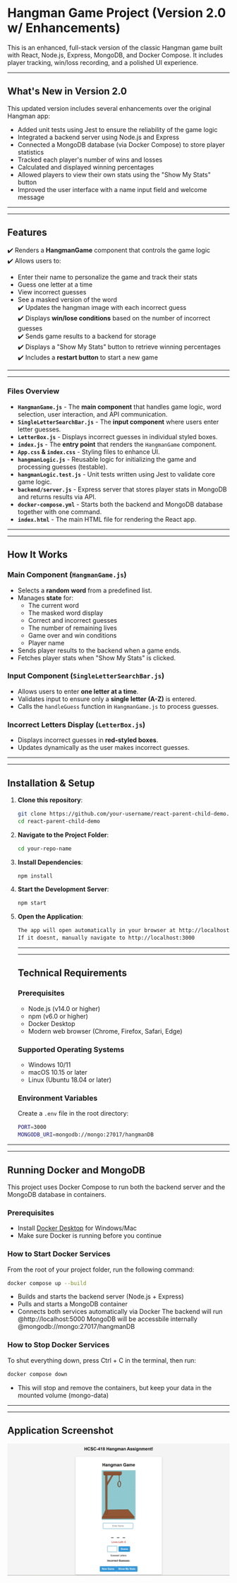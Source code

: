 # Hangman Game Project (Version 2.0 w/ Enhancements)

This is an enhanced, full-stack version of the classic Hangman game built with React, Node.js, Express, MongoDB, and Docker Compose. It includes player tracking, win/loss recording, and a polished UI experience.

---

## What's New in Version 2.0

This updated version includes several enhancements over the original Hangman app:

- Added unit tests using Jest to ensure the reliability of the game logic
- Integrated a backend server using Node.js and Express
- Connected a MongoDB database (via Docker Compose) to store player statistics
- Tracked each player's number of wins and losses
- Calculated and displayed winning percentages
- Allowed players to view their own stats using the "Show My Stats" button
- Improved the user interface with a name input field and welcome message

---

---

## **Features**

✔️ Renders a **HangmanGame** component that controls the game logic  
✔️ Allows users to:

- Enter their name to personalize the game and track their stats
- Guess one letter at a time
- View incorrect guesses
- See a masked version of the word  
  ✔️ Updates the hangman image with each incorrect guess  
  ✔️ Displays **win/lose conditions** based on the number of incorrect guesses  
  ✔️ Sends game results to a backend for storage  
  ✔️ Displays a "Show My Stats" button to retrieve winning percentages  
  ✔️ Includes a **restart button** to start a new game

---

---

### **Files Overview**

- **`HangmanGame.js`** - The **main component** that handles game logic, word selection, user interaction, and API communication.
- **`SingleLetterSearchBar.js`** - The **input component** where users enter letter guesses.
- **`LetterBox.js`** - Displays incorrect guesses in individual styled boxes.
- **`index.js`** - The **entry point** that renders the `HangmanGame` component.
- **`App.css` & `index.css`** - Styling files to enhance UI.
- **`hangmanLogic.js`** - Reusable logic for initializing the game and processing guesses (testable).
- **`hangmanLogic.test.js`** - Unit tests written using Jest to validate core game logic.
- **`backend/server.js`** - Express server that stores player stats in MongoDB and returns results via API.
- **`docker-compose.yml`** - Starts both the backend and MongoDB database together with one command.
- **`index.html`** - The main HTML file for rendering the React app.

---

---

## **How It Works**

### **Main Component (`HangmanGame.js`)**

- Selects a **random word** from a predefined list.
- Manages **state** for:
  - The current word
  - The masked word display
  - Correct and incorrect guesses
  - The number of remaining lives
  - Game over and win conditions
  - Player name
- Sends player results to the backend when a game ends.
- Fetches player stats when "Show My Stats" is clicked.

### **Input Component (`SingleLetterSearchBar.js`)**

- Allows users to enter **one letter at a time**.
- Validates input to ensure only a **single letter (A-Z)** is entered.
- Calls the `handleGuess` function in `HangmanGame.js` to process guesses.

### **Incorrect Letters Display (`LetterBox.js`)**

- Displays incorrect guesses in **red-styled boxes**.
- Updates dynamically as the user makes incorrect guesses.

---

---

## **Installation & Setup**

1. **Clone this repository**:

   ```sh
   git clone https://github.com/your-username/react-parent-child-demo.git
   cd react-parent-child-demo
   ```

2. **Navigate to the Project Folder**:

   ```bash
   cd your-repo-name
   ```

3. **Install Dependencies**:

   ```bash
   npm install
   ```

4. **Start the Development Server**:

   ```bash
   npm start
   ```

5. **Open the Application**:

   ```bash
   The app will open automatically in your browser at http://localhost:3000
   If it doesnt, manually navigate to http://localhost:3000
   ```

   ***

   ***

   ## Technical Requirements

   ### Prerequisites

   - Node.js (v14.0 or higher)
   - npm (v6.0 or higher)
   - Docker Desktop
   - Modern web browser (Chrome, Firefox, Safari, Edge)

   ### Supported Operating Systems

   - Windows 10/11
   - macOS 10.15 or later
   - Linux (Ubuntu 18.04 or later)

   ### Environment Variables

   Create a `.env` file in the root directory:

   ```bash
   PORT=3000
   MONGODB_URI=mongodb://mongo:27017/hangmanDB
   ```

---

---

## Running Docker and MongoDB

This project uses Docker Compose to run both the backend server and the MongoDB database in containers.

### Prerequisites

- Install [Docker Desktop](https://www.docker.com/products/docker-desktop/) for Windows/Mac
- Make sure Docker is running before you continue

### How to Start Docker Services

From the root of your project folder, run the following command:

```bash
docker compose up --build
```

- Builds and starts the backend server (Node.js + Express)
- Pulls and starts a MongoDB container
- Connects both services automatically via Docker
  The backend will run @http://localhost:5000
  MongoDB will be accessbile internally @mongodb://mongo:27017/hangmanDB

### How to Stop Docker Services

To shut everything down, press Ctrl + C in the terminal, then run:

```bash
docker compose down
```

- This will stop and remove the containers, but keep your data in the mounted volume (mongo-data)

---

---

## Application Screenshot

![HCSC-418 Hangman Assignment](./hangman2.0Img.jpg)
